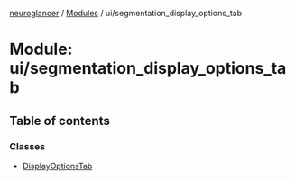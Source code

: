 [neuroglancer](../README.md) / [Modules](../modules.md) / ui/segmentation\_display\_options\_tab

# Module: ui/segmentation\_display\_options\_tab

## Table of contents

### Classes

- [DisplayOptionsTab](../classes/ui_segmentation_display_options_tab.DisplayOptionsTab.md)
